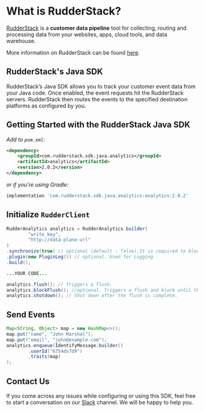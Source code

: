 
# What is RudderStack?

[RudderStack](https://rudderstack.com/) is a **customer data pipeline** tool for collecting, routing and processing data from your websites, apps, cloud tools, and data warehouse.

More information on RudderStack can be found [here](https://github.com/rudderlabs/rudder-server).

## RudderStack's Java SDK

RudderStack’s Java SDK allows you to track your customer event data from your Java code. Once enabled, the event requests hit the RudderStack servers. RudderStack then routes the events to the specified destination platforms as configured by you.

## Getting Started with the RudderStack Java SDK

*Add to `pom.xml`:*

```xml
<dependency>
    <groupId>com.rudderstack.sdk.java.analytics</groupId>
    <artifactId>analytics</artifactId>
    <version>2.0.2</version>
</dependency>

```

*or if you're using Gradle:*

```bash
implementation 'com.rudderstack.sdk.java.analytics:analytics:2.0.2'
```

## Initialize ```RudderClient```

```java 
RudderAnalytics analytics = RudderAnalytics.builder(
        "write_key",
        "http://data-plane-url"
)
.synchronize(true) // optional (default : false).It is required to block further method invocation until the flush completes.
.plugin(new PluginLog()) // optional. Used for Logging 
.build();

...YOUR CODE...

analytics.flush(); // Triggers a flush.
analytics.blockFlush(); //optional. Triggers a flush and block until the flush completes. Required in case of Synchronize. It calls implicitly the `flush` method. So, explicit `flush` call is not required.
analytics.shutdown(); // Shut down after the flush is complete.
```

## Send Events

```java
Map<String, Object> map = new HashMap<>();
map.put("name", "John Marshal");
map.put("email", "john@example.com");
analytics.enqueue(IdentifyMessage.builder()
        .userId("6754ds7d9")
        .traits(map)
);
```

## Contact Us

If you come across any issues while configuring or using this SDK, feel free to start a conversation on our [Slack](https://resources.rudderstack.com/join-rudderstack-slack) channel. We will be happy to help you.
